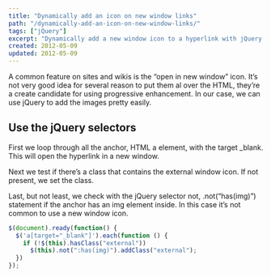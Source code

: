 ```yaml
---
title: "Dynamically add an icon on new window links"
path: "/dynamically-add-an-icon-on-new-window-links/"
tags: ["jQuery"]
excerpt: "Dynamically add a new window icon to a hyperlink with jQuery. See here how this can be done with just a few lines of code."
created: 2012-05-09
updated: 2012-05-09
---
```



A common feature on sites and wikis is the “open in new window” icon. It’s not very good idea for several reason to put them al over the HTML, they’re a create candidate for using progressive enhancement. In our case, we can use jQuery to add the images pretty easily.

## Use the jQuery selectors

First we loop through all the anchor, HTML a element, with the target _blank. This will open the hyperlink in a new window.

Next we test if there’s a class that contains the external window icon. If not present, we set the class.

Last, but not least, we check with the jQuery selector not, .not(“has(img)”) statement if the anchor has an img element inside. In this case it’s not common to use a new window icon.

```js
$(document).ready(function() {
  $('a[target="_blank"]').each(function () {
    if (!$(this).hasClass("external"))
      $(this).not(":has(img)").addClass("external");
  })
});
```
